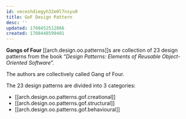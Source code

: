 ```yaml
---
id: veceshdiegyh32e0l7nsyu0
title: GoF Design Pattern
desc: ''
updated: 1708452512866
created: 1708448599401
---
```


**Gangs of Four** [[arch.design.oo.patterns]]s are collection of 23 design patterns from the book “_Design Patterns: Elements of Reusable Object-Oriented Software_”.

The authors are collectively called Gang of Four.

The 23 design patterns are divided into 3 categories:

- [[arch.design.oo.patterns.gof.creational]]
- [[arch.design.oo.patterns.gof.structural]]
- [[arch.design.oo.patterns.gof.behavioural]]
